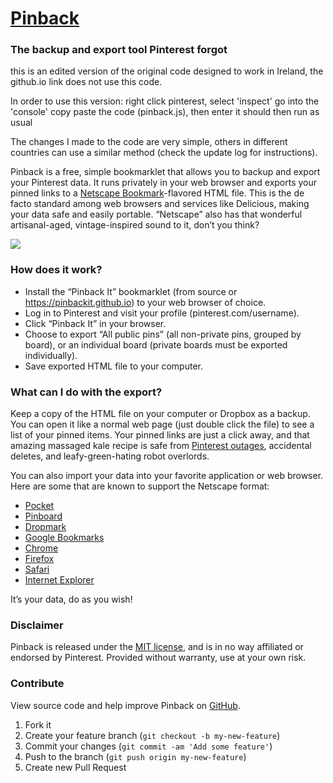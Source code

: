# [Pinback](https://pinbackit.github.io)

### The backup and export tool Pinterest forgot

this is an edited version of the original code designed to work in Ireland, the github.io link does not use this code. 

In order to use this version:
right click pinterest, select 'inspect'
go into the 'console'
copy paste the code (pinback.js), then enter
it should then run as usual

The changes I made to the code are very simple, others in different countries can use a similar method (check the update log for instructions).

Pinback is a free, simple bookmarklet that allows you to backup and export your Pinterest data. It runs privately in your web browser and exports your pinned links to a [Netscape Bookmark](https://msdn.microsoft.com/en-us/library/aa753582(v=vs.85).aspx)-flavored HTML file. This is the de facto standard among web browsers and services like Delicious, making your data safe and easily portable. “Netscape” also has that wonderful artisanal-aged, vintage-inspired sound to it, don’t you think?

![](https://pinbackit.github.io/images/screenshot.png)

### How does it work?

- Install the “Pinback It” bookmarklet (from source or <https://pinbackit.github.io>) to your web browser of choice.
- Log in to Pinterest and visit your profile (pinterest.com/username).
- Click “Pinback It” in your browser.
- Choose to export &ldquo;All public pins&rdquo; (all non-private pins, grouped by board), or an individual board (private boards must be exported individually).
- Save exported HTML file to your computer.

### What can I do with the export?

Keep a copy of the HTML file on your computer or Dropbox as a backup. You can open it like a normal web page (just double click the file) to see a list of your pinned items. Your pinned links are just a click away, and that amazing massaged kale recipe is safe from [Pinterest outages](http://www.onlinesocialmedia.net/20141201/pinterest-is-down-globally-engineers-alerted/), accidental deletes, and leafy-green-hating robot overlords.

You can also import your data into your favorite application or web browser. Here are some that are known to support the Netscape format:

- [Pocket](http://getpocket.com/import/instapaper/)
- [Pinboard](https://pinboard.in/howto/#import)
- [Dropmark](https://tools.dropmark.com/import)
- [Google Bookmarks](https://support.google.com/bookmarks/answer/178166?hl=en)
- [Chrome](https://support.google.com/chrome/answer/96816?hl=en)
- [Firefox](https://support.mozilla.org/en-US/kb/import-bookmarks-html-file)
- [Safari](http://support.apple.com/kb/PH17154)
- [Internet Explorer](http://support.microsoft.com/kb/211089/en-US)

It’s your data, do as you wish!

### Disclaimer

Pinback is released under the [MIT license](https://github.com/pinbackit/pinback/blob/master/LICENSE), and is in no way affiliated or endorsed by Pinterest. Provided without warranty, use at your own risk.</p>
          
### Contribute

View source code and help improve Pinback on [GitHub](https://github.com/pinbackit/pinback).

1. Fork it
2. Create your feature branch (`git checkout -b my-new-feature`)
3. Commit your changes (`git commit -am 'Add some feature'`)
4. Push to the branch (`git push origin my-new-feature`)
5. Create new Pull Request
